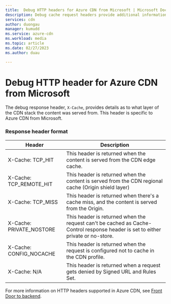 ```yaml
---
title:  Debug HTTP headers for Azure CDN from Microsoft | Microsoft Docs
description: Debug cache request headers provide additional information about the cache policy applied to the requested asset. These headers are specific to Azure CDN from Microsoft.
services: cdn
author: duongau
manager: kumudd
ms.service: azure-cdn
ms.workload: media
ms.topic: article
ms.date: 02/27/2023
ms.author: duau

---
```

# Debug HTTP header for Azure CDN from Microsoft

The debug response header, `X-Cache`, provides details as to what layer of the CDN stack the content was served from. This header is specific to Azure CDN from Microsoft.

### Response header format

Header | Description
-------|------------
X-Cache: TCP_HIT | This header is returned when the content is served from the CDN edge cache. 
X-Cache: TCP_REMOTE_HIT | This header is returned when the content is served from the CDN regional cache (Origin shield layer)
X-Cache: TCP_MISS | This header is returned when there's a cache miss, and the content is served from the Origin.
X-Cache: PRIVATE_NOSTORE | This header is returned when the request can't be cached as Cache-Control response header is set to either private or no-store.
X-Cache: CONFIG_NOCACHE | This header is returned when the request is configured not to cache in the CDN profile.
X-Cache: N/A | This header is returned when a request gets denied by Signed URL and Rules Set.

For more information on HTTP headers supported in Azure CDN, see [Front Door to backend](../frontdoor/front-door-http-headers-protocol.md#from-the-front-door-to-the-backend).
